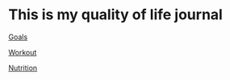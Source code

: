 # This is my quality of life journal

[Goals](http://marlonmikami.github.io/journal/goals)

[Workout](http://marlonmikami.github.io/journal/workout)

[Nutrition](http://marlonmikami.github.io/journal/nutrition)
